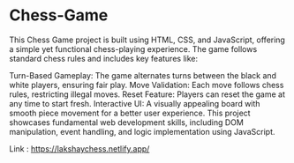 # Chess-Game
This Chess Game project is built using HTML, CSS, and JavaScript, offering a simple yet functional chess-playing experience. The game follows standard chess rules and includes key features like:

Turn-Based Gameplay: The game alternates turns between the black and white players, ensuring fair play.
Move Validation: Each move follows chess rules, restricting illegal moves.
Reset Feature: Players can reset the game at any time to start fresh.
Interactive UI: A visually appealing board with smooth piece movement for a better user experience.
This project showcases fundamental web development skills, including DOM manipulation, event handling, and logic implementation using JavaScript.

Link : https://lakshaychess.netlify.app/
